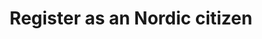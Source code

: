 ---
title: Register as an Nordic citizen
layout: single
permalink: register/nordic/
sidebar:
  nav: "sitemap"
toc: true
---